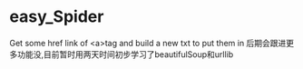 # easy_Spider
Get some href link of &lt;a>tag and build a new txt to put them in
后期会跟进更多功能没,目前暂时用两天时间初步学习了beautifulSoup和urllib
